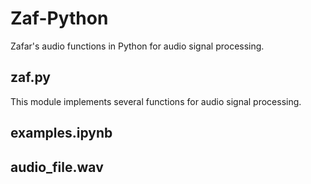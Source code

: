 # Zaf-Python

Zafar's audio functions in Python for audio signal processing.

## zaf.py

This module implements several functions for audio signal processing.

## examples.ipynb

## audio_file.wav
